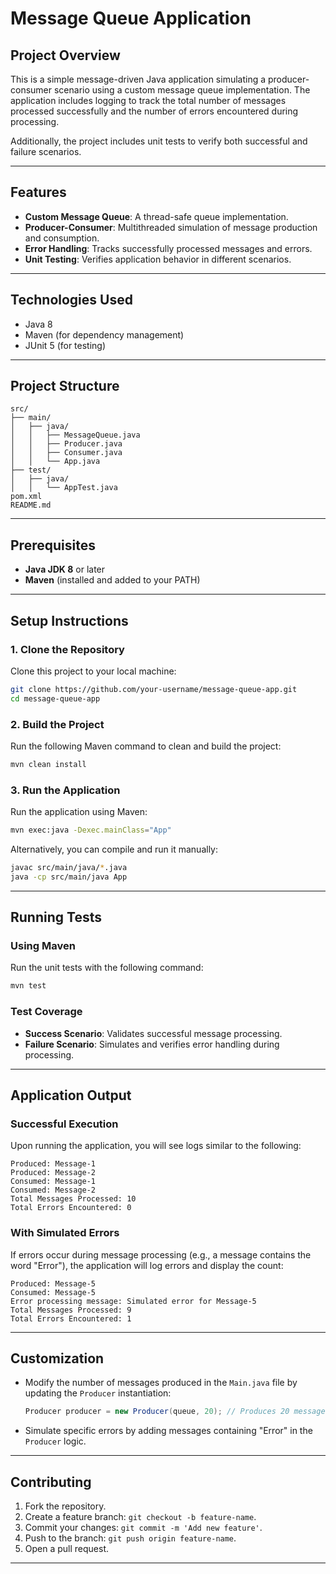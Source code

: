 # **Message Queue Application**

## **Project Overview**

This is a simple message-driven Java application simulating a producer-consumer scenario using a custom message queue implementation. The application includes logging to track the total number of messages processed successfully and the number of errors encountered during processing.

Additionally, the project includes unit tests to verify both successful and failure scenarios.

---

## **Features**

- **Custom Message Queue**: A thread-safe queue implementation.
- **Producer-Consumer**: Multithreaded simulation of message production and consumption.
- **Error Handling**: Tracks successfully processed messages and errors.
- **Unit Testing**: Verifies application behavior in different scenarios.

---

## **Technologies Used**

- Java 8
- Maven (for dependency management)
- JUnit 5 (for testing)

---

## **Project Structure**

```
src/
├── main/
│   ├── java/
│   │   ├── MessageQueue.java
│   │   ├── Producer.java
│   │   ├── Consumer.java
│   │   └── App.java
├── test/
│   ├── java/
│   │   └── AppTest.java
pom.xml
README.md
```

---

## **Prerequisites**

- **Java JDK 8** or later
- **Maven** (installed and added to your PATH)

---

## **Setup Instructions**

### **1. Clone the Repository**

Clone this project to your local machine:

```bash
git clone https://github.com/your-username/message-queue-app.git
cd message-queue-app
```

### **2. Build the Project**

Run the following Maven command to clean and build the project:

```bash
mvn clean install
```

### **3. Run the Application**

Run the application using Maven:

```bash
mvn exec:java -Dexec.mainClass="App"
```

Alternatively, you can compile and run it manually:

```bash
javac src/main/java/*.java
java -cp src/main/java App
```

---

## **Running Tests**

### **Using Maven**

Run the unit tests with the following command:

```bash
mvn test
```

### **Test Coverage**

- **Success Scenario**: Validates successful message processing.
- **Failure Scenario**: Simulates and verifies error handling during processing.

---

## **Application Output**

### **Successful Execution**

Upon running the application, you will see logs similar to the following:

```plaintext
Produced: Message-1
Produced: Message-2
Consumed: Message-1
Consumed: Message-2
Total Messages Processed: 10
Total Errors Encountered: 0
```

### **With Simulated Errors**

If errors occur during message processing (e.g., a message contains the word "Error"), the application will log errors and display the count:

```plaintext
Produced: Message-5
Consumed: Message-5
Error processing message: Simulated error for Message-5
Total Messages Processed: 9
Total Errors Encountered: 1
```

---

## **Customization**

- Modify the number of messages produced in the `Main.java` file by updating the `Producer` instantiation:

  ```java
  Producer producer = new Producer(queue, 20); // Produces 20 messages
  ```
- Simulate specific errors by adding messages containing "Error" in the `Producer` logic.

---

## **Contributing**

1. Fork the repository.
2. Create a feature branch: `git checkout -b feature-name`.
3. Commit your changes: `git commit -m 'Add new feature'`.
4. Push to the branch: `git push origin feature-name`.
5. Open a pull request.

---

